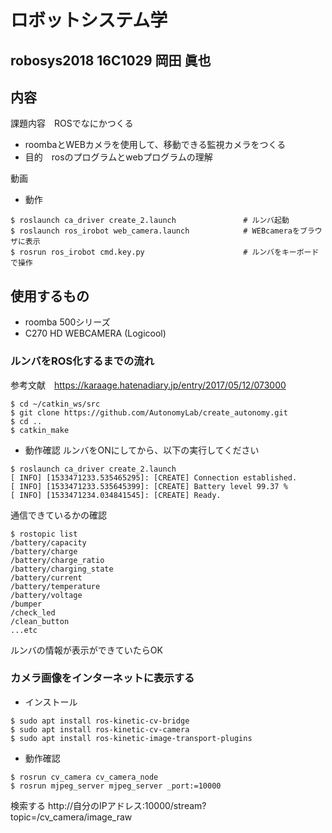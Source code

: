 # ロボットシステム学
## robosys2018  16C1029 岡田 眞也
## 内容
課題内容　ROSでなにかつくる
* roombaとWEBカメラを使用して、移動できる監視カメラをつくる
* 目的　rosのプログラムとwebプログラムの理解

動画

* 動作
```
$ roslaunch ca_driver create_2.launch               # ルンバ起動
$ roslaunch ros_irobot web_camera.launch            # WEBcameraをブラウザに表示
$ rosrun ros_irobot cmd.key.py                      # ルンバをキーボードで操作
```

## 使用するもの
* roomba 500シリーズ
* C270 HD WEBCAMERA (Logicool)
### ルンバをROS化するまでの流れ
参考文献　https://karaage.hatenadiary.jp/entry/2017/05/12/073000
```
$ cd ~/catkin_ws/src
$ git clone https://github.com/AutonomyLab/create_autonomy.git
$ cd ..
$ catkin_make
```
* 動作確認
ルンバをONにしてから、以下の実行してください
```
$ roslaunch ca_driver create_2.launch
[ INFO] [1533471233.535465295]: [CREATE] Connection established.
[ INFO] [1533471233.535645399]: [CREATE] Battery level 99.37 %
[ INFO] [1533471234.034841545]: [CREATE] Ready.
```
通信できているかの確認

```
$ rostopic list
/battery/capacity
/battery/charge
/battery/charge_ratio
/battery/charging_state
/battery/current
/battery/temperature
/battery/voltage
/bumper
/check_led
/clean_button
...etc
```
ルンバの情報が表示ができていたらOK

### カメラ画像をインターネットに表示する
* インストール
```
$ sudo apt install ros-kinetic-cv-bridge
$ sudo apt install ros-kinetic-cv-camera
$ sudo apt install ros-kinetic-image-transport-plugins
```
* 動作確認
```
$ rosrun cv_camera cv_camera_node
$ rosrun mjpeg_server mjpeg_server _port:=10000
```
検索する
http://自分のIPアドレス:10000/stream?topic=/cv_camera/image_raw

